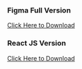 <!DOCTYPE html>
<html lang="en">
<head>
  <meta charset="UTF-8" />
  <meta name="viewport" content="width=device-width, initial-scale=1.0"/>
  <title>DELL</title>
  <link rel="stylesheet" href="style.css" />
</head>
<body>

  <section class="download-section">
    <div class="download-box">
      <div class="download-item">
        <h3>Figma Full Version</h3>
        <a href="https://jstemplate.net/item/figma-portfolio-template" download>Click Here to Download</a>
      </div>
      <div class="download-item">
        <h3>React JS Version</h3>
        <a href="https://jstemplate.net/item/portfo-frontity-personal-portfolio-theme" download>Click Here to Download</a>
      </div>
    </div>
  </section>

</body>
</html>
